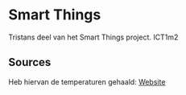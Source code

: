 # Smart Things
Tristans deel van het Smart Things project.
ICT1m2

## Sources
Heb hiervan de temperaturen gehaald: [Website](https://www.pcworld.com/article/3253340/how-to-check-your-cpu-temperature.html)
